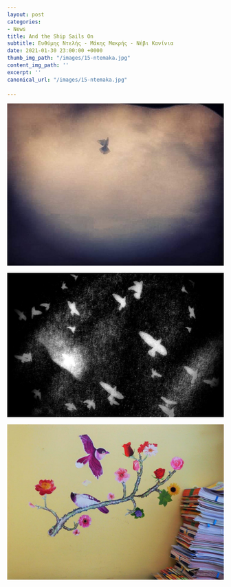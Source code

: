 ```yaml
---
layout: post
categories:
- News
title: And the Ship Sails On
subtitle: Ευθύμης Ντελής - Μάκης Μακρής - Νέβι Κανίνια
date: 2021-01-30 23:00:00 +0000
thumb_img_path: "/images/15-ntemaka.jpg"
content_img_path: ''
excerpt: ''
canonical_url: "/images/15-ntemaka.jpg"

---
```



![](/images/01-ntemaka.jpg)

![](/images/02-ntemaka.jpg)

![](/images/03-ntemaka.jpg)